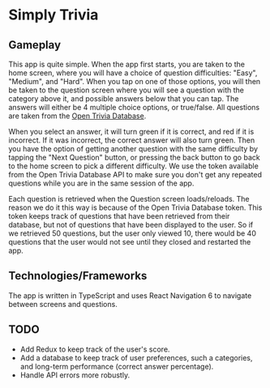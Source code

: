 # Simply Trivia

## Gameplay

This app is quite simple. When the app first starts, you are taken to the home screen, where you will have a choice of question difficulties: "Easy", "Medium", and "Hard". When you tap on one of those options, you will then be taken to the question screen where you will see a question with the category above it, and possible answers below that you can tap. The answers will either be 4 multiple choice options, or true/false. All questions are taken from the [Open Trivia Database](https://opentdb.com/).

When you select an answer, it will turn green if it is correct, and red if it is incorrect. If it was incorrect, the correct answer will also turn green. Then you have the option of getting another question with the same difficulty by tapping the "Next Question" button, or pressing the back button to go back to the home screen to pick a different difficulty. We use the token available from the Open Trivia Database API to make sure you don't get any repeated questions while you are in the same session of the app.

Each question is retrieved when the Question screen loads/reloads. The reason we do it this way is because of the Open Trivia Database token. This token keeps track of questions that have been retrieved from their database, but not of questions that have been displayed to the user. So if we retrieved 50 questions, but the user only viewed 10, there would be 40 questions that the user would not see until they closed and restarted the app.

## Technologies/Frameworks

The app is written in TypeScript and uses React Navigation 6 to navigate between screens and questions.

## TODO

- Add Redux to keep track of the user's score.
- Add a database to keep track of user preferences, such a categories, and long-term performance (correct answer percentage).
- Handle API errors more robustly.

